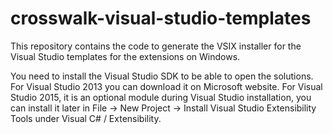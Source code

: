 # crosswalk-visual-studio-templates
This repository contains the code to generate the VSIX installer for the Visual Studio templates for the extensions on Windows.

You need to install the Visual Studio SDK to be able to open the solutions. For Visual Studio 2013 you can download it on Microsoft website. For Visual Studio 2015, it is an optional module during Visual Studio installation, you can install it later in File -> New Project -> Install Visual Studio Extensibility Tools under Visual C# / Extensibility.
